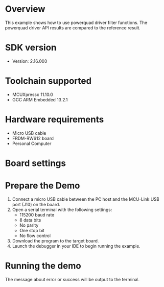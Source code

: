 Overview
========
This example shows how to use powerquad driver filter functions.
The powerquad driver API results are compared to the reference result.

SDK version
===========
- Version: 2.16.000

Toolchain supported
===================
- MCUXpresso  11.10.0
- GCC ARM Embedded  13.2.1

Hardware requirements
=====================
- Micro USB cable
- FRDM-RW612 board
- Personal Computer

Board settings
==============


Prepare the Demo
================
1.  Connect a micro USB cable between the PC host and the MCU-Link USB port (J10) on the board.
2.  Open a serial terminal with the following settings:
    - 115200 baud rate
    - 8 data bits
    - No parity
    - One stop bit
    - No flow control
3.  Download the program to the target board.
4.  Launch the debugger in your IDE to begin running the example.

Running the demo
================
The message about error or success will be output to the terminal.
